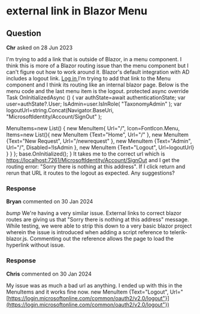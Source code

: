 # external link in Blazor Menu

## Question

**Chr** asked on 28 Jun 2023

I'm trying to add a link that is outside of Blazor, in a menu component. I think this is more of a Blazor routing issue than the menu component but I can't figure out how to work around it. Blazor's default integration with AD includes a logout link. <a href="MicrosoftIdentity/Account/SignOut"> Log in </a> I'm trying to add that link to the Menu component and I think its routing like an internal blazor page. Below is the menu code and the last menu item is the logout. protected async override Task OnInitializedAsync () { var authState=await authenticationState; var user=authState?.User;
IsAdmin=user.IsInRole( "TaxonomyAdmin" ); var logoutUrl=string.Concat(Navigator.BaseUri, "MicrosoftIdentity/Account/SignOut" );

MenuItems=new List<MenuItem>()
{ new MenuItem{
Url="/",
Icon=FontIcon.Menu,
Items=new List<MenuItem>(){ new MenuItem {Text="Home", Url="/" }, new MenuItem {Text="New Request", Url="/newrequest" }, new MenuItem {Text="Admin", Url="/", Disabled=!IsAdmin }, new MenuItem {Text="Logout", Url=logoutUrl}
}
}
}; base.OnInitialized();
} It takes me to the correct url which is [https://localhost:7261/MicrosoftIdentity/Account/SignOut](https://localhost:7261/MicrosoftIdentity/Account/SignOut) and I get the routing error: "Sorry there is nothing at this address". If I click return and rerun that URL it routes to the logout as expected. Any suggestions?

### Response

**Bryan** commented on 30 Jan 2024

*bump* We're having a very similar issue. External links to correct blazor routes are giving us that "Sorry there is nothing at this address" message. While testing, we were able to strip this down to a very basic blazor project wherein the issue is introduced when adding a script reference to telerik-blazor.js. Commenting out the reference allows the page to load the hyperlink without issue.

### Response

**Chris** commented on 30 Jan 2024

My issue was as much a bad url as anything. I ended up with this in the MenuItems and it works fine now. new MenuItem {Text="Logout", Url="[https://login.microsoftonline.com/common/oauth2/v2.0/logout"}](https://login.microsoftonline.com/common/oauth2/v2.0/logout"})
